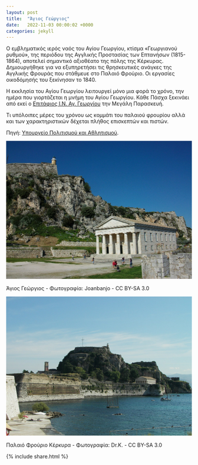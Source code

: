 ```yaml
---
layout: post
title:  "Άγιος Γεώργιος"
date:   2022-11-03 00:00:02 +0000
categories: jekyll
---
```

Ο εμβληματικός ιερός ναός του Αγίου Γεωργίου, κτίσμα «Γεωργιανού ρυθμού», της περιόδου της Αγγλικής Προστασίας των Επτανήσων (1815-1864), αποτελεί σημαντικό αξιοθέατο της πόλης της Κέρκυρας. Δημιουργήθηκε για να εξυπηρετήσει τις  θρησκευτικές ανάγκες της Αγγλικής Φρουράς που στάθμευε στο Παλαιό Φρούριο. Οι εργασίες οικοδόμησής του ξεκίνησαν το 1840.

Η εκκλησία του Αγίου Γεωργίου λειτουργεί μόνο μια φορά το χρόνο, την ημέρα που γιορτάζεται η μνήμη του Αγίου Γεωργίου. Κάθε Πάσχα ξεκινάει από εκεί ο [Επιτάφιος Ι.Ν. Αγ. Γεωργίου]( https://www.youtube.com/watch?v=H4Q5uJIIdoM) την Μεγάλη Παρασκευή.

Τι υπόλοιπες μέρες του χρόνου ως κομμάτι του παλαιού φρουρίου αλλά και των χαρακτηριστικών δέχεται πλήθος επισκεπτών και πιστών.

Πηγή: [Υπουργείο Πολιτισμού και Αθλητισμού](http://odysseus.culture.gr/h/3/gh3530.jsp?obj_id=954).

![Άγιος Γεώργιος]( https://github.com/ASkouloudakis/heritage-promotion/blob/master/assets/images/snt_George_Joanbanjo.jpg)

Άγιος Γεώργιος - Φωτογραφία: Joanbanjo - CC BY-SA 3.0

![Παλαιό Φρούριο Κέρκυρα]( https://github.com/ASkouloudakis/heritage-promotion/blob/master/assets/images/Kerkyrapalaiofrourio_Dr_K.jpg)

Παλαιό Φρούριο Κέρκυρα - Φωτογραφία: Dr.K. - CC BY-SA 3.0

{% include share.html %}
